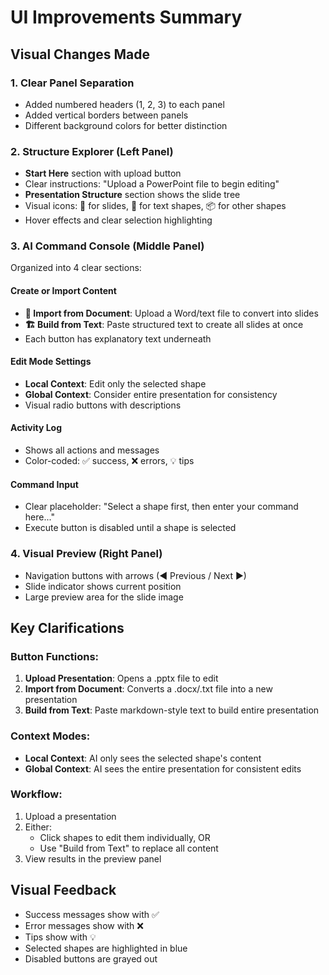 # UI Improvements Summary

## Visual Changes Made

### 1. Clear Panel Separation
- Added numbered headers (1, 2, 3) to each panel
- Added vertical borders between panels
- Different background colors for better distinction

### 2. Structure Explorer (Left Panel)
- **Start Here** section with upload button
- Clear instructions: "Upload a PowerPoint file to begin editing"
- **Presentation Structure** section shows the slide tree
- Visual icons: 📑 for slides, 📝 for text shapes, 📦 for other shapes
- Hover effects and clear selection highlighting

### 3. AI Command Console (Middle Panel)
Organized into 4 clear sections:

#### Create or Import Content
- **📄 Import from Document**: Upload a Word/text file to convert into slides
- **🏗️ Build from Text**: Paste structured text to create all slides at once
- Each button has explanatory text underneath

#### Edit Mode Settings
- **Local Context**: Edit only the selected shape
- **Global Context**: Consider entire presentation for consistency
- Visual radio buttons with descriptions

#### Activity Log
- Shows all actions and messages
- Color-coded: ✅ success, ❌ errors, 💡 tips

#### Command Input
- Clear placeholder: "Select a shape first, then enter your command here..."
- Execute button is disabled until a shape is selected

### 4. Visual Preview (Right Panel)
- Navigation buttons with arrows (◀ Previous / Next ▶)
- Slide indicator shows current position
- Large preview area for the slide image

## Key Clarifications

### Button Functions:
1. **Upload Presentation**: Opens a .pptx file to edit
2. **Import from Document**: Converts a .docx/.txt file into a new presentation
3. **Build from Text**: Paste markdown-style text to build entire presentation

### Context Modes:
- **Local Context**: AI only sees the selected shape's content
- **Global Context**: AI sees the entire presentation for consistent edits

### Workflow:
1. Upload a presentation
2. Either:
   - Click shapes to edit them individually, OR
   - Use "Build from Text" to replace all content
3. View results in the preview panel

## Visual Feedback
- Success messages show with ✅
- Error messages show with ❌
- Tips show with 💡
- Selected shapes are highlighted in blue
- Disabled buttons are grayed out